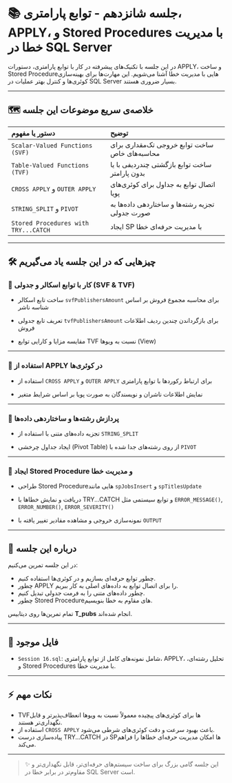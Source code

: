 # 📚 جلسه شانزدهم - توابع پارامتری، APPLY، و Stored Procedures با مدیریت خطا در SQL Server

در این جلسه با تکنیک‌های پیشرفته در کار با توابع پارامتری، دستورات APPLY، و ساخت Stored Procedureهایی با مدیریت خطا آشنا می‌شویم. این مهارت‌ها برای بهینه‌سازی کوئری‌ها و کنترل بهتر عملیات در SQL Server بسیار ضروری هستند.

---

## 🗺️ خلاصه‌ی سریع موضوعات این جلسه

| دستور یا مفهوم | توضیح |
|:---|:---|
| `Scalar-Valued Functions (SVF)` | ساخت توابع خروجی تک‌مقداری برای محاسبه‌های خاص |
| `Table-Valued Functions (TVF)` | ساخت توابع بازگشتی چندردیفی با یا بدون پارامتر |
| `CROSS APPLY` و `OUTER APPLY` | اتصال توابع به جداول برای کوئری‌های پویا |
| `STRING_SPLIT` و `PIVOT` | تجزیه رشته‌ها و ساختاردهی داده‌ها به صورت جدولی |
| `Stored Procedures with TRY...CATCH` | ایجاد SP با مدیریت حرفه‌ای خطا |

---

## 🛠️ چیزهایی که در این جلسه یاد می‌گیریم

### 🎯 کار با توابع اسکالر و جدولی (SVF & TVF)

- ساخت تابع اسکالر `svfPublishersAmount` برای محاسبه مجموع فروش بر اساس شناسه ناشر

- تعریف تابع جدولی `tvfPublishersAmount` برای بازگرداندن چندین ردیف اطلاعات فروش

- مقایسه مزایا و کارایی توابع TVF نسبت به ویوها (View)

---

### 🎯 استفاده از APPLY در کوئری‌ها

- استفاده از `CROSS APPLY` و `OUTER APPLY` برای ارتباط رکوردها با توابع پارامتری

- نمایش اطلاعات ناشران و نویسندگان به صورت پویا بر اساس شرایط متغیر

---

### 🎯 پردازش رشته‌ها و ساختاردهی داده‌ها

- تجزیه داده‌های متنی با استفاده از `STRING_SPLIT`

- ایجاد جداول چرخشی (Pivot Table) از روی رشته‌های جدا شده با `PIVOT`

---

### 🎯 ایجاد Stored Procedure و مدیریت خطا

- طراحی Stored Procedureهایی مانند `spJobsInsert` و `spTitlesUpdate`

- دریافت و نمایش خطاها با TRY...CATCH و توابع سیستمی مثل `ERROR_MESSAGE()`, `ERROR_NUMBER()`, `ERROR_SEVERITY()`

- نمونه‌سازی خروجی و مشاهده مقادیر تغییر یافته با `OUTPUT`

---

## 📜 درباره این جلسه

در این جلسه تمرین می‌کنیم:
- چطور توابع حرفه‌ای بسازیم و در کوئری‌ها استفاده کنیم.
- چطور APPLY را برای اتصال توابع به داده‌های اصلی به کار ببریم.
- چطور داده‌های متنی را به فرمت جدولی تبدیل کنیم.
- چطور Stored Procedureهای مقاوم به خطا بنویسیم.

تمام تمرین‌ها روی دیتابیس **T_pubs** انجام شده‌اند.

---

## 📂 فایل موجود

- `Session 16.sql`: شامل نمونه‌های کامل از توابع پارامتری، APPLY، تحلیل رشته‌ای، و Stored Procedures با مدیریت خطا.

---

## ⚡ نکات مهم

- TVFها برای کوئری‌های پیچیده معمولاً نسبت به ویوها انعطاف‌پذیرتر و قابل نگهداری‌تر هستند.
- استفاده از `CROSS APPLY` باعث بهبود سرعت و دقت کوئری‌های شرطی می‌شود.
- پیاده‌سازی درست TRY...CATCH در SPها امکان مدیریت حرفه‌ای خطاها را فراهم می‌کند.

---

> ✨ این جلسه گامی بزرگ برای ساخت سیستم‌های حرفه‌ای‌تر، قابل نگهداری‌تر و مقاوم‌تر در برابر خطا در SQL Server است.

